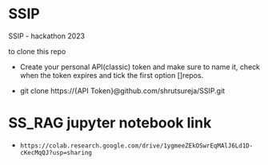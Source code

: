 # SSIP
SSIP - hackathon 2023

to clone this repo 

- Create your personal API(classic) token and make sure to name it, check when the token expires and tick the first option []repos.

- git clone https://{API Token}@github.com/shrutsureja/SSIP.git

# SS_RAG jupyter notebook link 
- ```https://colab.research.google.com/drive/1ygmeeZEkOSwrEqMAlJ6Ld1D-cKecMqQJ?usp=sharing```
